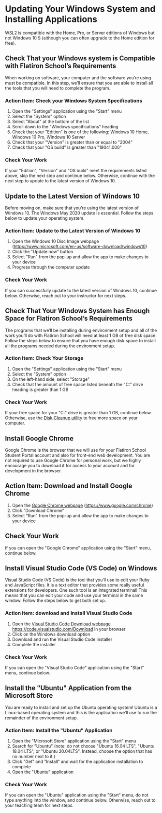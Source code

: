 # Updating Your Windows System and Installing Applications

WSL2 is compatible with the Home, Pro, or Server editions of Windows but not
Windows 10 S (although you can often upgrade to the Home edition for free).

## Check That your Windows system is Compatible with Flatiron School’s Requirements

When working on software, your computer and the software you’re using must be
compatible. In this step, we’ll ensure that you are able to install all the
tools that you will need to complete the program.

### Action Item: Check your Windows System Specifications

1. Open the "Settings" application using the "Start" menu
2. Select the "System" option
3. Select "About" at the bottom of the list
4. Scroll down to the "Windows specifications" heading
5. Check that your "Edition" is one of the following: Windows 10 Home, Windows
   10 Pro, Windows 10 Server
6. Check that your "Version" is greater than or equal to "2004"
7. Check that your "OS build" is greater than "19041.000"

### Check Your Work

If your "Edition", "Version" and "OS build" meet the requirements listed above,
skip the next step and continue below. Otherwise, continue with the next step to
update to the latest version of Windows 10.

## Update to the Latest Version of Windows 10

Before moving on, make sure that you’re using the latest version of Windows 10.
The Windows May 2020 update is essential. Follow the steps below to update your
operating system.

### Action Item: Update to the Latest Version of Windows 10

1. Open the Windows 10 Disc Image webpage
   (https://www.microsoft.com/en-us/software-download/windows10)
2. Click the "Update now" button
3. Select "Run" from the pop-up and allow the app to make changes to your device
4. Progress through the computer update

### Check Your Work

If you can successfully update to the latest version of Windows 10,
continue below. Otherwise, reach out to your instructor for next steps.

<!-- TODO: Come back to these instructions to point to WSL 1 -->

## Check That Your Windows System has Enough Space for Flatiron School’s Requirements

The programs that we’ll be installing during environment setup and all of the
work you’ll do with Flatiron School will need at least 1 GB of free disk space.
Follow the steps below to ensure that you have enough disk space to install all
the programs needed during the environment setup.

### Action Item: Check Your Storage

1. Open the "Settings" application using the "Start" menu
2. Select the "System" option
3. On the left-hand side, select "Storage"
4. Check that the amount of free space listed beneath the "C:" drive heading is
   greater than 1 GB

### Check Your Work

If your free space for your "C:" drive is greater than 1 GB, continue below.
Otherwise, use the [Disk Cleanup utility][] to free more space on your computer.

[Disk Cleanup utility]: https://www.lifewire.com/free-drive-space-with-disk-cleanup-3506869
## Install Google Chrome

Google Chrome is the browser that we will use for your Flatiron School Student
Portal account and also for front-end web development. You are not required to
use Google Chrome for personal work, but we highly encourage you to download
it for access to your account and for development in the browser.

## Action Item: Download and Install Google Chrome

1. Open the [Google Chrome webpage][] (https://www.google.com/chrome)
2. Click "Download Chrome"
3. Select "Run" from the pop-up and allow the app to make changes to your device

[Google Chrome webpage]: https://www.google.com/chrome

## Check Your Work

If you can open the "Google Chrome" application using the "Start" menu,
continue below.

## Install Visual Studio Code (VS Code) on Windows

Visual Studio Code (VS Code) is the tool that you’ll use to edit your Ruby and
JavaScript files. It is a text editor that provides some really useful
extensions for developers. One such tool is an integrated terminal! This means
that you can edit your code and use your terminal in the same window. Follow the
steps below to get both set up.

### Action item: download and install Visual Studio Code

1. Open the [Visual Studio Code Download webpage][vscode download]
   https://code.visualstudio.com/Download in your browser
2. Click on the Windows download option
3. Download and run the Visual Studio Code installer
4. Complete the installer

[vscode download]: https://code.visualstudio.com/Download

### Check Your Work

If you can open the "Visual Studio Code" application using the "Start"
menu, continue below.

## Install the "Ubuntu" Application from the Microsoft Store

You are ready to install and set up the Ubuntu operating system! Ubuntu is a
Linux-based operating system and this is the application we’ll use to run the
remainder of the environment setup.

### Action Item: Install the "Ubuntu" Application

1. Open the "Microsoft Store" application using the "Start" menu
2. Search for "Ubuntu" (note: do not choose "Ubuntu 16.04 LTS", "Ubuntu 18.04
   LTS", or "Ubuntu 20.04LTS". Instead, choose the option that has no number
   next to it.)
3. Click "Get" and "Install" and wait for the application installation to
   complete
4. Open the "Ubuntu" application

### Check Your Work

If you can open the "Ubuntu" application using the "Start" menu, do not
type anything into the window, and continue below. Otherwise, reach out to your
teaching team for next steps.
